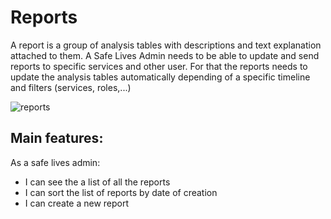 # Reports

A report is a group of analysis tables with descriptions and text explanation attached to them. A Safe Lives Admin needs to be able to update and send reports to specific services and other user. For that the reports needs to update the analysis tables automatically depending of a specific timeline and filters (services, roles,...)

![reports](../../img/reports.png)

## Main features:

As a safe lives admin:

- I can see the a list of all the reports
- I can sort the list of reports by date of creation
- I can create a new report